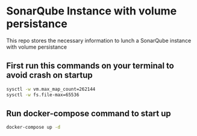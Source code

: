 # SonarQube Instance with volume persistance

This repo stores the necessary information to lunch a SonarQube instance with volume persistance

## First run this commands on your terminal to avoid crash on startup

```bash
sysctl -w vm.max_map_count=262144
sysctl -w fs.file-max=65536
```

## Run docker-compose command to start up

```bash
docker-compose up -d
```
